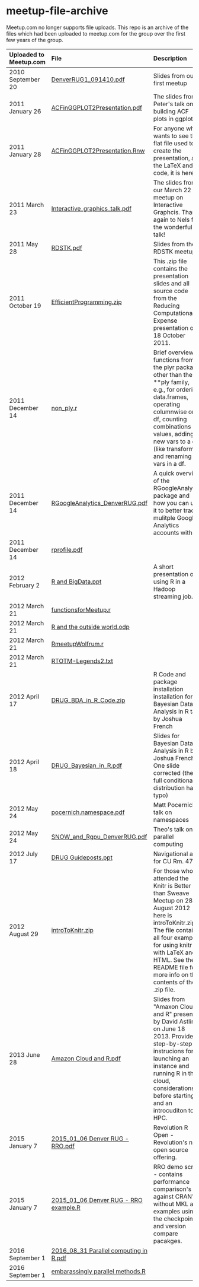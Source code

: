 # meetup-file-archive

Meetup.com no longer supports file uploads.  This repo is an archive of the
files which had been uploaded to meetup.com for the group over the first few
years of the group.

| Uploaded to Meetup.com | File                                                                                                                                                  | Description                                                                                                                                                                                                                                              |
| :--------------------- | :-----                                                                                                                                                | :-----------                                                                                                                                                                                                                                             |
| 2010 September 20      | [DenverRUG1_091410.pdf](https://github.com/DenverRUG/meetup-file-archive/blob/master/DenverRUG1_091410.pdf)                                           | Slides from our first meetup                                                                                                                                                                                                                             |
| 2011 January 26        | [ACFinGGPLOT2Presentation.pdf](https://github.com/DenverRUG/meetup-file-archive/blob/master/ACFinGGPLOT2Presentation.pdf)                             | The slides from Peter's talk on building ACF plots in ggplot2                                                                                                                                                                                            |
| 2011 January 28        | [ACFinGGPLOT2Presentation.Rnw](https://github.com/DenverRUG/meetup-file-archive/blob/master/ACFinGGPLOT2Presentation.Rnw)                             | For anyone who wants to see the flat file used to create the presentation, all the LaTeX and R code, it is here.                                                                                                                                         |
| 2011 March 23          | [Interactive_graphics_talk.pdf](https://github.com/DenverRUG/meetup-file-archive/blob/master/Interactive_graphics_talk.pdf)                           | The slides from our March 22 meetup on Interactive Graphcis.  Thanks again to Nels for the wonderful talk!                                                                                                                                               |
| 2011 May 28            | [RDSTK.pdf](https://github.com/DenverRUG/meetup-file-archive/blob/master/RDSTK.pdf)                                                                   | Slides from the RDSTK meetup                                                                                                                                                                                                                             |
| 2011 October 19        | [EfficientProgramming.zip](https://github.com/DenverRUG/meetup-file-archive/blob/master/EfficientProgramming.zip)                                     | This .zip file contains the presentation slides and all source code from the Reducing Computational Expense presentation on 18 October 2011.                                                                                                             |
| 2011 December 14       | [non_ply.r](https://github.com/DenverRUG/meetup-file-archive/blob/master/non_ply.r)                                                                   | Brief overview of functions from the plyr package other than the \*\*ply family, e.g., for ordering data.frames, operating columnwise on a df, counting combinations of values, adding new vars to a df (like transform), and renaming vars in a df.     |
| 2011 December 14       | [RGoogleAnalytics_DenverRUG.pdf](https://github.com/DenverRUG/meetup-file-archive/blob/master/RGoogleAnalytics_DenverRUG.pdf)                         | A quick overview of the RGoogleAnalytics package and how you can use it to better track mulitple Google Analytics accounts with R.                                                                                                                       |
| 2011 December 14       | [rprofile.pdf](https://github.com/DenverRUG/meetup-file-archive/blob/master/rprofile.pdf)                                                             |                                                                                                                                                                                                                                                          |
| 2012 February 2        | [R and BigData.ppt](https://github.com/DenverRUG/meetup-file-archive/blob/master/R%20and%20BigData.ppt)                                               | A short presentation on using R in a Hadoop streaming job.                                                                                                                                                                                               |
| 2012 March 21          | [functionsforMeetup.r](https://github.com/DenverRUG/meetup-file-archive/blob/master/functionsforMeetup.r)                                             |                                                                                                                                                                                                                                                          |
| 2012 March 21          | [R and the outside world.odp](https://github.com/DenverRUG/meetup-file-archive/blob/master/R%20and%20the%20outside%20world.odp)                       |                                                                                                                                                                                                                                                          |
| 2012 March 21          | [RmeetupWolfrum.r](https://github.com/DenverRUG/meetup-file-archive/blob/master/RmeetupWolfrum.r)                                                     |                                                                                                                                                                                                                                                          |
| 2012 March 21          | [RTOTM-Legends2.txt](https://github.com/DenverRUG/meetup-file-archive/blob/master/RTOTM-Legends2.txt)                                                 |                                                                                                                                                                                                                                                          |
| 2012 April 17          | [DRUG_BDA_in_R_Code.zip](https://github.com/DenverRUG/meetup-file-archive/blob/master/DRUG_BDA_in_R_Code.zip)                                         | R Code and package installation installation for Bayesian Data Analysis in R talk by Joshua French                                                                                                                                                       |
| 2012 April 18          | [DRUG_Bayesian_in_R.pdf](https://github.com/DenverRUG/meetup-file-archive/blob/master/DRUG_Bayesian_in_R.pdf)                                         | Slides for Bayesian Data Analysis in R by Joshua French.  One slide corrected (the full conditional distribution had a typo)                                                                                                                             |
| 2012 May 24            | [pocernich.namespace.pdf](https://github.com/DenverRUG/meetup-file-archive/blob/master/pocernich.namespace.pdf)                                       | Matt Pocernich's talk on namespaces                                                                                                                                                                                                                      |
| 2012 May 24            | [SNOW_and_Rgpu_DenverRUG.pdf](https://github.com/DenverRUG/meetup-file-archive/blob/master/SNOW_and_Rgpu_DenverRUG.pdf)                               | Theo's talk on parallel computing                                                                                                                                                                                                                        |
| 2012 July 17           | [DRUG Guideposts.ppt](https://github.com/DenverRUG/meetup-file-archive/blob/master/DRUG%20Guideposts.ppt)                                             | Navigational aids for CU Rm. 470                                                                                                                                                                                                                         |
| 2012 August 29         | [introToKnitr.zip](https://github.com/DenverRUG/meetup-file-archive/blob/master/introToKnitr.zip)                                                     | For those who attended the Knitr is Better than Sweave Meetup on 28 August 2012 here is introToKnitr.zip.  The file contains all four examples for using knitr with LaTeX and HTML.  See the README file for more info on the contents of the .zip file. |
| 2013 June 28           | [Amazon Cloud and R.pdf](https://github.com/DenverRUG/meetup-file-archive/blob/master/Amazon%20Cloud%20and%20R.pdf)                                   | Slides from "Amaxon Cloud and R" presented by David Astling on June 18 2013.  Provides step-by-step instrucions for launching an instance and running R in the cloud, considerations before starting, and an introcuditon to HPC.                        |
| 2015 January 7         | [2015_01_06 Denver RUG - RRO.pdf](https://github.com/DenverRUG/meetup-file-archive/blob/master/2015_01_06%20Denver%20RUG%20-%20RRO.pdf)               | Revolution R Open - Revolution's new open source offering.                                                                                                                                                                                               |
| 2015 January 7         | [2015_01_06 Denver RUG - RRO example.R](https://github.com/DenverRUG/meetup-file-archive/blob/master/2015_01_06%20Denver%20RUG%20-%20RRO%20example.R) | RRO demo script - contains performance comparison's against CRAN's R without MKL and examples using the checkpoint and version compare pacakges.                                                                                                         |
| 2016 September 1       | [2016_08_31 Parallel computing in R.pdf](https://github.com/DenverRUG/meetup-file-archive/blob/master/2016_08_31%20Parallel%20computing%20in%20R.pdf) |                                                                                                                                                                                                                                                          |
| 2016 September 1       | [embarassingly parallel methods.R](https://github.com/DenverRUG/meetup-file-archive/blob/master/embarassingly%20parallel%20methods.R)                 |                                                                                                                                                                                                                                                          |

